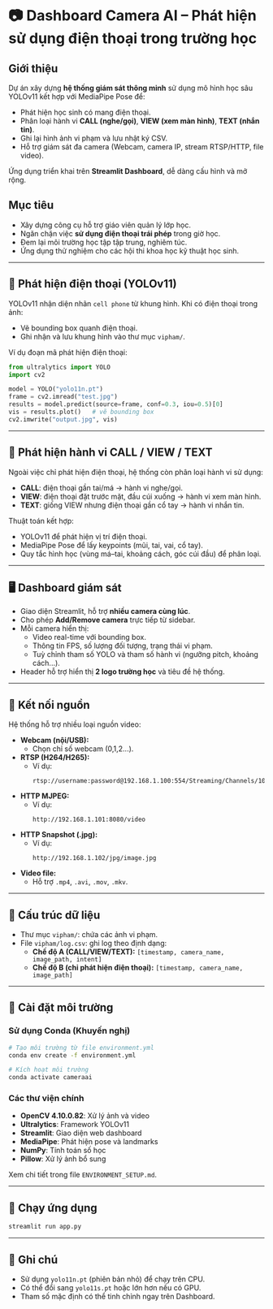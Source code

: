 # 📷 Dashboard Camera AI – Phát hiện sử dụng điện thoại trong trường học

## Giới thiệu
Dự án xây dựng **hệ thống giám sát thông minh** sử dụng mô hình học sâu YOLOv11 kết hợp với MediaPipe Pose để:
- Phát hiện học sinh có mang điện thoại.
- Phân loại hành vi **CALL (nghe/gọi)**, **VIEW (xem màn hình)**, **TEXT (nhắn tin)**.
- Ghi lại hình ảnh vi phạm và lưu nhật ký CSV.
- Hỗ trợ giám sát đa camera (Webcam, camera IP, stream RTSP/HTTP, file video).

Ứng dụng triển khai trên **Streamlit Dashboard**, dễ dàng cấu hình và mở rộng.

## Mục tiêu
- Xây dựng công cụ hỗ trợ giáo viên quản lý lớp học.
- Ngăn chặn việc **sử dụng điện thoại trái phép** trong giờ học.
- Đem lại môi trường học tập tập trung, nghiêm túc.
- Ứng dụng thử nghiệm cho các hội thi khoa học kỹ thuật học sinh.

---

## 🚩 Phát hiện điện thoại (YOLOv11)
YOLOv11 nhận diện nhãn `cell phone` từ khung hình. Khi có điện thoại trong ảnh:
- Vẽ bounding box quanh điện thoại.
- Ghi nhận và lưu khung hình vào thư mục `vipham/`.

Ví dụ đoạn mã phát hiện điện thoại:

```python
from ultralytics import YOLO
import cv2

model = YOLO("yolo11n.pt")
frame = cv2.imread("test.jpg")
results = model.predict(source=frame, conf=0.3, iou=0.5)[0]
vis = results.plot()   # vẽ bounding box
cv2.imwrite("output.jpg", vis)
```

---

## 🤳 Phát hiện hành vi CALL / VIEW / TEXT
Ngoài việc chỉ phát hiện điện thoại, hệ thống còn phân loại hành vi sử dụng:

- **CALL**: điện thoại gần tai/má → hành vi nghe/gọi.  
- **VIEW**: điện thoại đặt trước mặt, đầu cúi xuống → hành vi xem màn hình.  
- **TEXT**: giống VIEW nhưng điện thoại gần cổ tay → hành vi nhắn tin.  

Thuật toán kết hợp:
- YOLOv11 để phát hiện vị trí điện thoại.  
- MediaPipe Pose để lấy keypoints (mũi, tai, vai, cổ tay).  
- Quy tắc hình học (vùng má–tai, khoảng cách, góc cúi đầu) để phân loại.  

---

## 🖥️ Dashboard giám sát
- Giao diện Streamlit, hỗ trợ **nhiều camera cùng lúc**.  
- Cho phép **Add/Remove camera** trực tiếp từ sidebar.  
- Mỗi camera hiển thị:
  - Video real-time với bounding box.
  - Thông tin FPS, số lượng đối tượng, trạng thái vi phạm.
  - Tuỳ chỉnh tham số YOLO và tham số hành vi (ngưỡng pitch, khoảng cách...).  
- Header hỗ trợ hiển thị **2 logo trường học** và tiêu đề hệ thống.

---

## 🔗 Kết nối nguồn
Hệ thống hỗ trợ nhiều loại nguồn video:

- **Webcam (nội/USB):**
  - Chọn chỉ số webcam (0,1,2...).
- **RTSP (H264/H265):**
  - Ví dụ:  
    ```
    rtsp://username:password@192.168.1.100:554/Streaming/Channels/101
    ```
- **HTTP MJPEG:**
  - Ví dụ:  
    ```
    http://192.168.1.101:8080/video
    ```
- **HTTP Snapshot (.jpg):**
  - Ví dụ:  
    ```
    http://192.168.1.102/jpg/image.jpg
    ```
- **Video file:**  
  - Hỗ trợ `.mp4`, `.avi`, `.mov`, `.mkv`.

---

## 📂 Cấu trúc dữ liệu
- Thư mục `vipham/`: chứa các ảnh vi phạm.  
- File `vipham/log.csv`: ghi log theo định dạng:  
  - **Chế độ A (CALL/VIEW/TEXT):** `[timestamp, camera_name, image_path, intent]`  
  - **Chế độ B (chỉ phát hiện điện thoại):** `[timestamp, camera_name, image_path]`

---

## 🔧 Cài đặt môi trường

### Sử dụng Conda (Khuyến nghị)
```bash
# Tạo môi trường từ file environment.yml
conda env create -f environment.yml

# Kích hoạt môi trường
conda activate cameraai
```

### Các thư viện chính
- **OpenCV 4.10.0.82**: Xử lý ảnh và video
- **Ultralytics**: Framework YOLOv11 
- **Streamlit**: Giao diện web dashboard
- **MediaPipe**: Phát hiện pose và landmarks
- **NumPy**: Tính toán số học
- **Pillow**: Xử lý ảnh bổ sung

Xem chi tiết trong file `ENVIRONMENT_SETUP.md`.

---

## 🚀 Chạy ứng dụng
```bash
streamlit run app.py
```

---

## 📌 Ghi chú
- Sử dụng `yolo11n.pt` (phiên bản nhỏ) để chạy trên CPU.  
- Có thể đổi sang `yolo11s.pt` hoặc lớn hơn nếu có GPU.  
- Tham số mặc định có thể tinh chỉnh ngay trên Dashboard.
